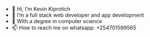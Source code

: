- 👋 Hi, I’m Kevin Kiprotich 
- 👀 I’m a full stack web developer and app development 
- 🌱 With a degree in computer science 
- 📫 How to reach me on whatsapp: +254701599565

<!---
LimoKevin/LimoKevin is a ✨ special ✨ repository because its `README.md` (this file) appears on your GitHub profile.
You can click the Preview link to take a look at your changes.
--->
